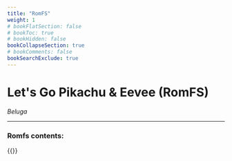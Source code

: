 ```yaml
---
title: "RomFS"
weight: 1
# bookFlatSection: false
# bookToc: true
# bookHidden: false
bookCollapseSection: true
# bookComments: false
bookSearchExclude: true
---
```

# Let's Go Pikachu & Eevee (RomFS)

*Beluga*

------------------------------

### Romfs contents:

{{<csv-to-markdown file="data/beluga/romfs.csv">}}